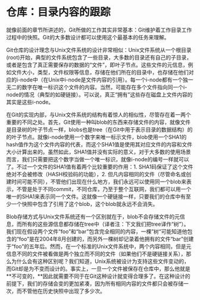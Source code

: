 # 仓库：目录内容的跟踪

就像前面的章节所讲述的，Git所做的工作其实非常基本：Git维护着工作目录工作过程中的快照。Git的大多数设计都可以使用这个最基本的任务来理解。

Git仓库的设计理念与Unix文件系统的设计非常相似：Unix文件系统从一个根目录\(root\)开始，典型的文件系统包含了一些目录，大多数的目录还有自己的子目录，或者是包含了真正需要保存的数据的“文件”，即叶子节点。这些文件的元信息，例如文件大小，类型，文件权限等信息，存储在他们所在的目录中，也存储在他们对应的i-node中（在Unix中i-node是文件内容的引用）。每一个i-node都有一个独一无二的数字在唯一标识这个文件的内容。当然，可能存在多个文件指向同一个i-node的情况（典型的如硬链接）。可以说，真正“拥有”这些存在磁盘上文件内容的其实是这些i-node。

在Git的实现内部，与Unix文件系统的结构有着惊人的相似性，尽管存在着一两个重要的不同之处。首先，Git使用一种叫blob的东西来存储文件的内容，就像文件是目录树的叶子节点一样，blobs也是tree（在Git中用于表示目录的数据结构）的的叶子节点。就像i-node使用一个数字来唯一标示文件，blob使用一个SHA1的hash值作为这个文件内容的代表，而这个SHA1值是使用其对应文件的内容和文件大小计算出来的。虽然如此，SHA1值并没有实际的意义，对于大多数的使用场景而言，我们只需要把这个数字当做一个唯一标识，就像i-node的编号一样就可以了。不过一个文件的SHA1值有着两个比较重要的作用：1. SHA1码保证了这个文件绝对不会被修改（HASH校验码的功能），2. 但凡内容相同的文件（尽管命名或创建时间可能不同），不管他们出现在什么地方，我们永远可以使用同一个blob来表示，不管是处于不同commit，不同仓库，乃至于整个互联网，我们都可以用一个唯一的SHA1来表示同一个文件。这就像一个硬链接一样，只要我们的仓库中有至少一个快照中包含了引用了这个blob，这个blob就永远不会消失。

Blob存储方式与Unix文件系统还有一个区别就在于，blob不会存储文件的元信息，而所有的这些源信息都存储在tree中（译者注：下文我们把tree译作“树”）。我们现在假设两个文件“foo”和“bar”包含完全相同的内容，一棵”树“可能知道他包含的“foo”是在2004年8月创建的，而另外一棵树却记录着他拥有的文件“bar”创建于“foo”的五年后。然而，在一个标准的Unix文件系统中，两个内容相同，但是元信息不同的文件被看做是两个独立而不同的文件（如果他们不是硬链接关系），那么为什么会有这种区别呢？我们知道，Unix系统被设计为支持这些文件变动的，而Git却是为不变而设计的。事实上，一旦一个文件被保存在仓库中，那么他就是**不可变的，**因此就需要不同于在Git这种设计就变得合理多了。在这种设计的前提下，我们的存储会变的更加紧凑，因为所有相同内容的文件都只会被存储一次，而不管他在历史快照中出现了多少次。

